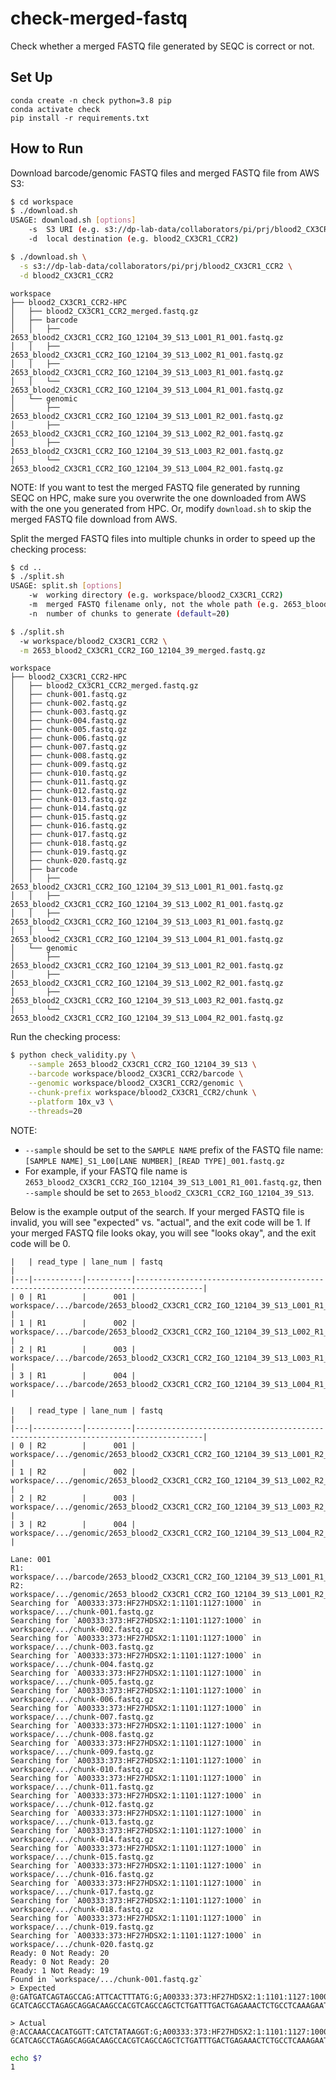 # check-merged-fastq

Check whether a merged FASTQ file generated by SEQC is correct or not.

## Set Up

```
conda create -n check python=3.8 pip
conda activate check
pip install -r requirements.txt
```

## How to Run

Download barcode/genomic FASTQ files and merged FASTQ file from AWS S3:

```bash
$ cd workspace
$ ./download.sh
USAGE: download.sh [options]
    -s  S3 URI (e.g. s3://dp-lab-data/collaborators/pi/prj/blood2_CX3CR1_CCR2)
    -d  local destination (e.g. blood2_CX3CR1_CCR2)

$ ./download.sh \
  -s s3://dp-lab-data/collaborators/pi/prj/blood2_CX3CR1_CCR2 \
  -d blood2_CX3CR1_CCR2
```

```
workspace
├── blood2_CX3CR1_CCR2-HPC
│   ├── blood2_CX3CR1_CCR2_merged.fastq.gz
│   ├── barcode
│   │   ├── 2653_blood2_CX3CR1_CCR2_IGO_12104_39_S13_L001_R1_001.fastq.gz
│   │   ├── 2653_blood2_CX3CR1_CCR2_IGO_12104_39_S13_L002_R1_001.fastq.gz
│   │   ├── 2653_blood2_CX3CR1_CCR2_IGO_12104_39_S13_L003_R1_001.fastq.gz
│   │   └── 2653_blood2_CX3CR1_CCR2_IGO_12104_39_S13_L004_R1_001.fastq.gz
│   └── genomic
│       ├── 2653_blood2_CX3CR1_CCR2_IGO_12104_39_S13_L001_R2_001.fastq.gz
│       ├── 2653_blood2_CX3CR1_CCR2_IGO_12104_39_S13_L002_R2_001.fastq.gz
│       ├── 2653_blood2_CX3CR1_CCR2_IGO_12104_39_S13_L003_R2_001.fastq.gz
│       └── 2653_blood2_CX3CR1_CCR2_IGO_12104_39_S13_L004_R2_001.fastq.gz
```

NOTE: If you want to test the merged FASTQ file generated by running SEQC on HPC, make sure you overwrite the one downloaded from AWS with the one you generated from HPC. Or, modify `download.sh` to skip the merged FASTQ file download from AWS.

Split the merged FASTQ files into multiple chunks in order to speed up the checking process:

```bash
$ cd ..
$ ./split.sh
USAGE: split.sh [options]
    -w  working directory (e.g. workspace/blood2_CX3CR1_CCR2)
    -m  merged FASTQ filename only, not the whole path (e.g. 2653_blood2_CX3CR1_CCR2_IGO_12104_39_merged.fastq.gz)
    -n  number of chunks to generate (default=20)

$ ./split.sh
  -w workspace/blood2_CX3CR1_CCR2 \
  -m 2653_blood2_CX3CR1_CCR2_IGO_12104_39_merged.fastq.gz
```

```
workspace
├── blood2_CX3CR1_CCR2-HPC
│   ├── blood2_CX3CR1_CCR2_merged.fastq.gz
│   ├── chunk-001.fastq.gz
│   ├── chunk-002.fastq.gz
│   ├── chunk-003.fastq.gz
│   ├── chunk-004.fastq.gz
│   ├── chunk-005.fastq.gz
│   ├── chunk-006.fastq.gz
│   ├── chunk-007.fastq.gz
│   ├── chunk-008.fastq.gz
│   ├── chunk-009.fastq.gz
│   ├── chunk-010.fastq.gz
│   ├── chunk-011.fastq.gz
│   ├── chunk-012.fastq.gz
│   ├── chunk-013.fastq.gz
│   ├── chunk-014.fastq.gz
│   ├── chunk-015.fastq.gz
│   ├── chunk-016.fastq.gz
│   ├── chunk-017.fastq.gz
│   ├── chunk-018.fastq.gz
│   ├── chunk-019.fastq.gz
│   ├── chunk-020.fastq.gz
│   ├── barcode
│   │   ├── 2653_blood2_CX3CR1_CCR2_IGO_12104_39_S13_L001_R1_001.fastq.gz
│   │   ├── 2653_blood2_CX3CR1_CCR2_IGO_12104_39_S13_L002_R1_001.fastq.gz
│   │   ├── 2653_blood2_CX3CR1_CCR2_IGO_12104_39_S13_L003_R1_001.fastq.gz
│   │   └── 2653_blood2_CX3CR1_CCR2_IGO_12104_39_S13_L004_R1_001.fastq.gz
│   └── genomic
│       ├── 2653_blood2_CX3CR1_CCR2_IGO_12104_39_S13_L001_R2_001.fastq.gz
│       ├── 2653_blood2_CX3CR1_CCR2_IGO_12104_39_S13_L002_R2_001.fastq.gz
│       ├── 2653_blood2_CX3CR1_CCR2_IGO_12104_39_S13_L003_R2_001.fastq.gz
│       └── 2653_blood2_CX3CR1_CCR2_IGO_12104_39_S13_L004_R2_001.fastq.gz
```

Run the checking process:

```bash
$ python check_validity.py \
    --sample 2653_blood2_CX3CR1_CCR2_IGO_12104_39_S13 \
    --barcode workspace/blood2_CX3CR1_CCR2/barcode \
    --genomic workspace/blood2_CX3CR1_CCR2/genomic \
    --chunk-prefix workspace/blood2_CX3CR1_CCR2/chunk \
    --platform 10x_v3 \
    --threads=20
```

NOTE:

- `--sample` should be set to the `SAMPLE NAME` prefix of the FASTQ file name: `[SAMPLE NAME]_S1_L00[LANE NUMBER]_[READ TYPE]_001.fastq.gz`
- For example, if your FASTQ file name is `2653_blood2_CX3CR1_CCR2_IGO_12104_39_S13_L001_R1_001.fastq.gz`, then `--sample` should be set to `2653_blood2_CX3CR1_CCR2_IGO_12104_39_S13`.

Below is the example output of the search. If your merged FASTQ file is invalid, you will see "expected" vs. "actual", and the exit code will be 1. If your merged FASTQ file looks okay, you will see "looks okay", and the exit code will be 0.

```
|   | read_type | lane_num | fastq                                                                               |
|---|-----------|----------|-------------------------------------------------------------------------------------|
| 0 | R1        |      001 | workspace/.../barcode/2653_blood2_CX3CR1_CCR2_IGO_12104_39_S13_L001_R1_001.fastq.gz |
| 1 | R1        |      002 | workspace/.../barcode/2653_blood2_CX3CR1_CCR2_IGO_12104_39_S13_L002_R1_001.fastq.gz |
| 2 | R1        |      003 | workspace/.../barcode/2653_blood2_CX3CR1_CCR2_IGO_12104_39_S13_L003_R1_001.fastq.gz |
| 3 | R1        |      004 | workspace/.../barcode/2653_blood2_CX3CR1_CCR2_IGO_12104_39_S13_L004_R1_001.fastq.gz |

|   | read_type | lane_num | fastq                                                                               |
|---|-----------|----------|-------------------------------------------------------------------------------------|
| 0 | R2        |      001 | workspace/.../genomic/2653_blood2_CX3CR1_CCR2_IGO_12104_39_S13_L001_R2_001.fastq.gz |
| 1 | R2        |      002 | workspace/.../genomic/2653_blood2_CX3CR1_CCR2_IGO_12104_39_S13_L002_R2_001.fastq.gz |
| 2 | R2        |      003 | workspace/.../genomic/2653_blood2_CX3CR1_CCR2_IGO_12104_39_S13_L003_R2_001.fastq.gz |
| 3 | R2        |      004 | workspace/.../genomic/2653_blood2_CX3CR1_CCR2_IGO_12104_39_S13_L004_R2_001.fastq.gz |

Lane: 001
R1: workspace/.../barcode/2653_blood2_CX3CR1_CCR2_IGO_12104_39_S13_L001_R1_001.fastq.gz
R2: workspace/.../genomic/2653_blood2_CX3CR1_CCR2_IGO_12104_39_S13_L001_R2_001.fastq.gz
Searching for `A00333:373:HF27HDSX2:1:1101:1127:1000` in workspace/.../chunk-001.fastq.gz
Searching for `A00333:373:HF27HDSX2:1:1101:1127:1000` in workspace/.../chunk-002.fastq.gz
Searching for `A00333:373:HF27HDSX2:1:1101:1127:1000` in workspace/.../chunk-003.fastq.gz
Searching for `A00333:373:HF27HDSX2:1:1101:1127:1000` in workspace/.../chunk-004.fastq.gz
Searching for `A00333:373:HF27HDSX2:1:1101:1127:1000` in workspace/.../chunk-005.fastq.gz
Searching for `A00333:373:HF27HDSX2:1:1101:1127:1000` in workspace/.../chunk-006.fastq.gz
Searching for `A00333:373:HF27HDSX2:1:1101:1127:1000` in workspace/.../chunk-007.fastq.gz
Searching for `A00333:373:HF27HDSX2:1:1101:1127:1000` in workspace/.../chunk-008.fastq.gz
Searching for `A00333:373:HF27HDSX2:1:1101:1127:1000` in workspace/.../chunk-009.fastq.gz
Searching for `A00333:373:HF27HDSX2:1:1101:1127:1000` in workspace/.../chunk-010.fastq.gz
Searching for `A00333:373:HF27HDSX2:1:1101:1127:1000` in workspace/.../chunk-011.fastq.gz
Searching for `A00333:373:HF27HDSX2:1:1101:1127:1000` in workspace/.../chunk-012.fastq.gz
Searching for `A00333:373:HF27HDSX2:1:1101:1127:1000` in workspace/.../chunk-013.fastq.gz
Searching for `A00333:373:HF27HDSX2:1:1101:1127:1000` in workspace/.../chunk-014.fastq.gz
Searching for `A00333:373:HF27HDSX2:1:1101:1127:1000` in workspace/.../chunk-015.fastq.gz
Searching for `A00333:373:HF27HDSX2:1:1101:1127:1000` in workspace/.../chunk-016.fastq.gz
Searching for `A00333:373:HF27HDSX2:1:1101:1127:1000` in workspace/.../chunk-017.fastq.gz
Searching for `A00333:373:HF27HDSX2:1:1101:1127:1000` in workspace/.../chunk-018.fastq.gz
Searching for `A00333:373:HF27HDSX2:1:1101:1127:1000` in workspace/.../chunk-019.fastq.gz
Searching for `A00333:373:HF27HDSX2:1:1101:1127:1000` in workspace/.../chunk-020.fastq.gz
Ready: 0 Not Ready: 20
Ready: 0 Not Ready: 20
Ready: 1 Not Ready: 19
Found in `workspace/.../chunk-001.fastq.gz`
> Expected
@:GATGATCAGTAGCCAG:ATTCACTTTATG:G;A00333:373:HF27HDSX2:1:1101:1127:1000
GCATCAGCCTAGAGCAGGACAAGCCACGTCAGCCAGCTCTGATTTGACTGAGAAACTCTGCCTCAAAGAATAAGGCAGAGCAATCAAGGAT

> Actual
@:ACCAAACCACATGGTT:CATCTATAAGGT:G;A00333:373:HF27HDSX2:1:1101:1127:1000
GCATCAGCCTAGAGCAGGACAAGCCACGTCAGCCAGCTCTGATTTGACTGAGAAACTCTGCCTCAAAGAATAAGGCAGAGCAATCAAGGAT
```

```bash
echo $?
1
```
